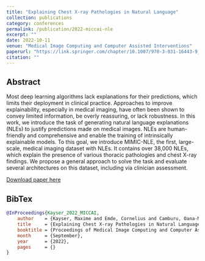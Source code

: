 ```yaml
---
title: "Explaining Chest X-ray Pathologies in Natural Language"
collection: publications
category: conferences
permalink: /publication/2022-miccai-nle
excerpt: ""
date: 2022-10-11
venue: "Medical Image Computing and Computer Assisted Interventions"
paperurl: "https://link.springer.com/chapter/10.1007/978-3-031-16443-9_67"
citation: ""
---
```


## Abstract

Most deep learning algorithms lack explanations for their predictions, which limits their deployment in clinical practice. Approaches to improve explainability, especially in medical imaging, have often been shown to convey limited information, be overly reassuring, or lack robustness. In this work, we introduce the task of generating natural language explanations (NLEs) to justify predictions made on medical images. NLEs are human-friendly and comprehensive and enable the training of intrinsically explainable models. To this goal, we introduce MIMIC-NLE, the first, large-scale, medical imaging dataset with NLEs. It contains over 38,000 NLEs, which explain the presence of various thoracic pathologies and chest X-ray findings. We propose a general approach to solve the task and evaluate several architectures on this dataset, including via clinician assessment.

[Download paper here](https://link.springer.com/chapter/10.1007/978-3-031-16443-9_67)

## BibTex

```bibtex
@InProceedings{Kayser_2022_MICCAI,
    author    = {Kayser, Maxime and Emde, Cornelius and Camburu, Oana-Maria and Parsons, Guy, and Papiez, Bartlomiej and Lukasiewicz, Thomas},
    title     = {Explaining Chest X-ray Pathologies in Natural Language},
    booktitle = {Proceedings of Medical Image Computing and Computer Assited Intervention (MICCAI)},
    month     = {September},
    year      = {2022},
    pages     = {}
}
```
